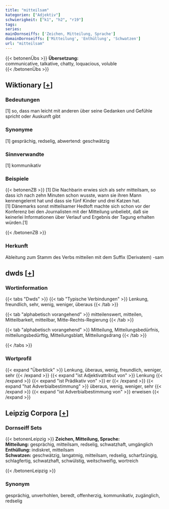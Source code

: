 ```yaml
---
title: "mitteilsam"
kategorien: ["Adjektiv"]
schwierigkeit: ["k1", "h2", "r19"]
tags:
series:
mainDornseiffs: ['Zeichen, Mitteilung, Sprache']
domainDornseiffs: ['Mitteilung', 'Enthüllung', 'Schwatzen']
url: "mitteilsam"
---
```


{{< betonenÜbs >}}
**Übersetzung:**  
communicative, talkative, chatty, loquacious, voluble  
{{< /betonenÜbs >}}

## Wiktionary [[+](https://de.wiktionary.org/wiki/mitteilsam)]

### Bedeutungen
[1] so, dass man leicht mit anderen über seine Gedanken und Gefühle spricht oder Auskunft gibt  

### Synonyme
[1] gesprächig, redselig,  abwertend: geschwätzig  

### Sinnverwandte
[1] kommunikativ  

### Beispiele
{{< betonenZB >}}
[1] Die Nachbarin erwies sich als sehr mitteilsam, so dass ich nach zehn Minuten schon wusste, wann sie ihren Mann kennengelernt hat und dass sie fünf Kinder und drei Katzen hat.  
[1] Dänemarks sonst mitteilsamer Hedtoft machte sich schon vor der Konferenz bei den Journalisten mit der Mitteilung unbeliebt, daß sie keinerlei Informationen über Verlauf und Ergebnis der Tagung erhalten würden.[1]  

{{< /betonenZB >}}
### Herkunft
Ableitung zum Stamm des Verbs mitteilen mit dem Suffix (Derivatem) -sam  



## dwds [[+](https://www.dwds.de/wb/mitteilsam)]

### Wortinformation
{{< tabs "Dwds" >}}
{{< tab "Typische Verbindungen" >}}
Lenkung, freundlich, sehr, wenig, weniger, überaus
{{< /tab >}}

{{< tab "alphabetisch vorangehend" >}}
mitteilenswert, mitteilen, Mitteilbarkeit, mitteilbar, Mitte-Rechts-Regierung
{{< /tab >}}

{{< tab "alphabetisch vorangehend" >}}
Mitteilung, Mitteilungsbedürfnis, mitteilungsbedürftig, Mitteilungsblatt, Mitteilungsdrang
{{< /tab >}}

{{< /tabs >}}

### Wortprofil
{{< expand "Überblick" >}} Lenkung, überaus, wenig, freundlich, weniger, sehr {{< /expand >}}
{{< expand "ist Adjektivattribut von" >}} Lenkung {{< /expand >}}
{{< expand "ist Prädikativ von" >}} er {{< /expand >}}
{{< expand "hat Adverbialbestimmung" >}} überaus, wenig, weniger, sehr {{< /expand >}}
{{< expand "ist Adverbialbestimmung von" >}} erweisen {{< /expand >}}

## Leipzig Corpora [[+](https://corpora.uni-leipzig.de/en/res?word=mitteilsam&corpusId=deu_newscrawl-public_2018)]

### Dornseiff Sets
{{< betonenLeipzig >}}
**Zeichen, Mitteilung, Sprache:**  
**Mitteilung:** gesprächig, mitteilsam, redselig, schwatzhaft, umgänglich  
**Enthüllung:** indiskret, mitteilsam  
**Schwatzen:** geschwätzig, langatmig, mitteilsam, redselig, scharfzüngig, schlagfertig, schwatzhaft, schwülstig, weitschweifig, wortreich  

{{< /betonenLeipzig >}}

### Synonym
gesprächig, unverhohlen, beredt, offenherzig, kommunikativ, zugänglich, redselig

